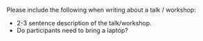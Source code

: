 Please include the following when writing about a talk / workshop:

- 2-3 sentence description of the talk/workshop.
- Do participants need to bring a laptop?
